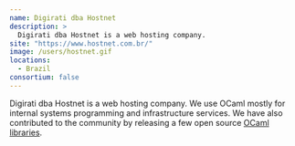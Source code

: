 ```yaml
---
name: Digirati dba Hostnet
description: > 
  Digirati dba Hostnet is a web hosting company.
site: "https://www.hostnet.com.br/"
image: /users/hostnet.gif
locations: 
  - Brazil
consortium: false
---
```


Digirati dba Hostnet is a web hosting company. We use OCaml mostly for internal systems programming and infrastructure services. We have also contributed to the community by releasing a few open source [OCaml libraries](https://github.com/andrenth).
